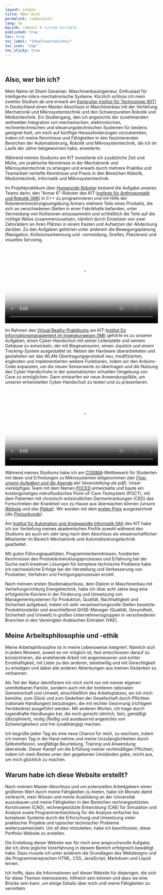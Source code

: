 ```yaml
---
layout: single
title: Über mich
permalink: /uebermich/
lang: de
myLink: /about/ # Custom Variable
published: true
toc: true
toc_label: "Inhaltsverzeichnis"
toc_icon: "cog"
toc_sticky: true
---
```


<br>

<a id="section-a"></a>
## Also, wer bin ich?

Mein Name ist Shant Gananian. Maschinenbauingenieur, Enthusiast für intelligente mikro-mechatronische Systeme. Kürzlich schloss ich mein zweites Studium ab und erwarb am [Karlsruher Institut für Technologie (KIT)](https://www.kit.edu/) in Deutschland einen Master-Abschluss in Maschinenbau mit der Vertiefung Mechatronik und Mikrosystemtechnik und den Schwerpunkten Robotik und Medizintechnik. Ein Studiengang, den ich angesichts der zunehmenden weltweiten Integration von mechanischen, elektronischen, rechnertechnischen und steuerungstechnischen Systemen für bestens geeignet hielt, um mich auf künftige Herausforderungen vorzubereiten, indem ich meine Kenntnisse und Fähigkeiten in den faszinierenden Bereichen der Automatisierung, Robotik und Mikrosystemtechnik, die ich im Laufe der Jahre liebgewonnen habe, erweiterte.

Während meines Studiums am KIT investierte ich zusätzliche Zeit und Mühe, um praktische Kenntnisse in der Mechatronik und Mikrosystemtechnik zu erlangen und erwarb durch mehrere Praktika und Teamarbeit vertiefte Kenntnisse und Praxis in den Bereichen Robotik, Medizintechnik, Informatik und Mikrosystemtechnik.

Im Projektpraktikum über [Humanoide Roboter](https://h2t.iar.kit.edu/28_1709.php) bestand die Aufgabe unseres Teams darin, den "Armar 6"-Roboter des KIT-[Instituts für Anthropomatik und Robotik (IAR)](https://www.informatik.kit.edu/5107.php) in C++ zu programmieren und mit Hilfe der Roboterentwicklungsumgebung Armarx mehrere Teile eines Produkts, die sich an verschiedenen Stellen in einer Fabrikhalle befanden, unter Vermeidung von Kollisionen einzusammeln und schließlich die Teile auf die richtige Weise zusammenzusetzen, nämlich durch Einsetzen von zwei Zahnrädern an ihren Plätzen in einem Kasten und Aufsetzen der Abdeckung darüber. Zu den Aufgaben gehörten unter anderem die Bewegungsplanung (Navigation, Kollisionserkennung und -vermeidung, Greifen, Platzieren) und visuelles Servoing.

<center>
    <p>
        <video width="100%" height=auto poster="/assets/vid/about/Humanoide Roboter - Praktikum.png" controls>
        <source src="/assets/vid/about/Humanoide Roboter - Praktikum.mp4" type="video/mp4">
        <source src="/assets/vid/about/Humanoide Roboter - Praktikum.ogg" type="video/ogg">
        Ihr Browser unterstützt das Video-Tag nicht.
        </video>
    </p>
</center>

Im Rahmen des [Virtual Reality-Praktikums](https://www.imi.kit.edu/208_623.php) am KIT-[Institut für Informationsmanagement im Ingenieurwesen (IMI)](https://www.imi.kit.edu/) gehörte es zu unseren Aufgaben, einen Cyber-Handschuh mit seiner Leiterplatte und seinem Gehäuse zu entwickeln, der mit Biegesensoren, einem Joystick und einem Tracking-System ausgestattet ist. Neben der Hardware überarbeiteten und gestalteten wir das WLAN-Übertragungsprotokoll neu, modifizierten, ergänzten und implementierten weitere Funktionen, indem wir den Arduino-Code anpassten, um die neuen Sensorwerte zu übertragen und die Nutzung des Cyber-Handschuhs in der automatischen virtuellen Umgebung von Cave zu ermöglichen. Dann entwarfen wir neue Anwendungsfälle, um unseren entwickelten Cyber-Handschuh zu testen und zu präsentieren.

<center>
    <p>
        <video width="100%" height=auto poster="/assets/vid/about/Virtual Reality Practical Course - Winter Term 2017_18 - Cyberglove.jpg" controls>
        <source src="/assets/vid/about/Virtual Reality Practical Course - Winter Term 2017_18 - Cyberglove.mp4" type="video/mp4">
        <source src="/assets/vid/about/Virtual Reality Practical Course - Winter Term 2017_18 - Cyberglove.ogg" type="video/ogg">
        Ihr Browser unterstützt das Video-Tag nicht.
        </video>
    </p>
</center>

Während meines Studiums habe ich am <a href="https://www.elektronikforschung.de/foerderung/nachwuchsfoerderung/cosima" target="_blank">COSIMA</a>-Wettbewerb für Studenten mit Ideen und Erfindungen zu Mikrosystemen teilgenommen *(der <a href="/assets/pdf/about/COSIMA_2019_Flyer.pdf" target="_blank">Flyer</a>, <a href="/assets/pdf/about/COSIMA_Aufruf_2019.pdf" target="_blank">unsere Aufgaben und die Agenda</a> der Veranstaltung als pdf)*. Unser vierköpfiges Team mit dem Namen <a href="/assets/pdf/about/team-poced-beschreibung-data.pdf" target="_blank">POCED</a> entwickelte und baute ein kostengünstiges mikrofluidisches Point-of-Care-Testsystem (POCT), mit dem Patienten mit chronisch-entzündlichen Darmerkrankungen (CED) das Fortschreiten der Krankheit von zu Hause aus überwachen können *(unsere <a href="https://teampoced.wixsite.com/poced" target="_blank">Website</a> und das <a href="/assets/pdf/about/Flyer-Poster poced - COSIMA19.pdf" target="_blank">Plakat</a>)*. Wir wurden mit dem <a href="https://www.cosima-mems.de/de/preistraeger/sieger-2019" target="_blank">ersten Preis</a> ausgezeichnet *(die <a href="/assets/pdf/about/1. Platz COSIMA 2019.png" target="_blank">Preisurkunde</a>)*.

Am [Institut für Automation und Angewandte Informatik (IAI)](https://www.iai.kit.edu/index.php) des KIT habe ich zur Vertiefung meines akademischen Profils sowohl während des Studiums als auch ein Jahr lang nach dem Abschluss als wissenschaftlicher Mitarbeiter im Bereich Mechatronik und Automatisierungstechnik gearbeitet.

Mit guten Führungsqualitäten, Programmierkenntnissen, fundierten Kenntnissen des Produktentwicklungsprozesses und Erfahrung bei der Suche nach kreativen Lösungen für komplexe technische Probleme habe ich nachweisliche Erfolge bei der Herstellung und Verbesserung von Produkten, Verfahren und Fertigungsprozessen erzielt.

Nach meinem ersten Studienabschluss, dem Diplom in Maschinenbau mit Vertiefungsrichtung Energietechnik, habe ich über acht Jahre lang eine erfolgreiche Karriere in der Förderung und Umsetzung von Managementsystemen für Produktion, Qualität, Nachhaltigkeit und Sicherheit aufgebaut, indem ich sehr verantwortungsvolle Stellen besetzte: Produktionsleiter und anschließend QHSE-Manager (Qualität, Gesundheit, Sicherheit und Umwelt) in großen Unternehmensgruppen in verschiedenen Branchen in den Vereinigten Arabischen Emiraten (VAE).


<a id="section-b"></a>
## Meine Arbeitsphilosophie und -ethik

Meine Arbeitsphilosophie ist in meine Lebensweise integriert. Nämlich sich in jedem Moment, soweit es mir möglich ist, fest entschlossen darauf zu konzentrieren, die anstehende Arbeit mit angemessener und echter Ernsthaftigkeit, mit Liebe zu den anderen, bereitwillig und mit Gerechtigkeit zu erledigen und dabei alle anderen Ablenkungen aus meinen Gedanken zu verbannen.

Als Teil der Natur identifiziere ich mich nicht nur mit meiner eigenen unmittelbaren Familie, sondern auch mit der breiteren rationalen Gemeinschaft und Umwelt, einschließlich des Arbeitsplatzes, wo ich mich bemühe, zum Glück und zum Gedeihen der Gesellschaft durch Pflichten (rationale Handlungen) beizutragen, die mit rechter Gesinnung (richtigem Verständnis) ausgeführt werden. Mit anderen Worten, ich trage durch tugendhafte Handlungen bei, die mich gerecht (ehrlich, fair), gemäßigt (diszipliniert), mutig (fleißig und ausdauernd angesichts von Schwierigkeiten) und frei (unabhängig) machen.

Ich begrüße jeden Tag als eine neue Chance für mich, zu wachsen, indem ich meinen Tag in die Hand nehme und meine Unzulänglichkeiten durch Selbstreflexion, sorgfältige Beurteilung, Training und Anwendung überwinde. Dieser Kampf um die Erfüllung meiner rechtmäßigen Pflichten, indem ich mein Bestes unter den gegebenen Umständen gebe, reicht aus, um mich glücklich zu machen.

<a id="section-c"></a>
## Warum habe ich diese Website erstellt?

Nach meinem Master-Abschluss und um potenziellen Arbeitgebern einen größeren Wert durch meine Fähigkeiten zu bieten, habe ich Monate damit verbracht, mein Wissen und meine Ausbildung an der Universität auszubauen und meine Fähigkeiten in den Bereichen rechnergestütztes Konstruieren (CAD), rechnergestützte Entwicklung (CAE) für Simulation und Analyse sowie Programmentwicklung für die Analyse einfacher bis komplexer Systeme durch die Erforschung und Umsetzung vieler praktischer Projekte und typischer technischer Probleme weiterzuentwickeln. Um all dies mitzuteilen, habe ich beschlossen, diese Portfolio-Website zu erstellen.

Die Erstellung dieser Website war für mich eine anspruchsvolle Aufgabe, die ich ohne jegliche Vorerfahrung in diesem Bereich erfolgreich bewältigt habe. Dazu musste ich unter anderem die Grundlagen des Webdesigns und die Programmiersprachen HTML, CSS, JavaScript, Markdown und Liquid lernen.

Ich hoffe, dass die Informationen auf dieser Website für diejenigen, die sich für diese Themen interessieren, hilfreich sein können und dass sie eine Brücke sein kann, um einige Details über mich und meine Fähigkeiten zu vermitteln.
